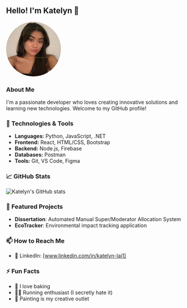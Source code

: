 ## Hello! I'm Katelyn 👋
<img src="./profile.jpg" alt="Katelyn's Profile" width="150" height="150" style="border-radius: 50%; object-fit: cover;">

### About Me
I'm a passionate developer who loves creating innovative solutions and learning new technologies. Welcome to my GitHub profile!

### 🔧 Technologies & Tools
- **Languages:** Python, JavaScript, .NET
- **Frontend:** React, HTML/CSS, Bootstrap
- **Backend:** Node.js, Firebase
- **Databases:** Postman
- **Tools:** Git, VS Code, Figma

### 📈 GitHub Stats
![Katelyn's GitHub stats](https://github-readme-stats.vercel.app/api?username=katelynlai&show_icons=true&theme=radical)

### 🚀 Featured Projects
- **Dissertation**: Automated Manual Super/Moderator Allocation System
- **EcoTracker**: Environmental impact tracking application

### 📫 How to Reach Me
- 💼 LinkedIn: [www.linkedin.com/in/katelyn-lai1]

### ⚡ Fun Facts
- 🧁 I love baking 
- 🏃‍♀️ Running enthusiast (I secretly hate it) 
- 🎨 Painting is my creative outlet 





